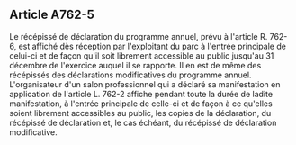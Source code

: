 Article A762-5
----
Le récépissé de déclaration du programme annuel, prévu à l'article R. 762-6, est
affiché dès réception par l'exploitant du parc à l'entrée principale de celui-ci
et de façon qu'il soit librement accessible au public jusqu'au 31 décembre de
l'exercice auquel il se rapporte. Il en est de même des récépissés des
déclarations modificatives du programme annuel. L'organisateur d'un salon
professionnel qui a déclaré sa manifestation en application de l'article L.
762-2 affiche pendant toute la durée de ladite manifestation, à l'entrée
principale de celle-ci et de façon à ce qu'elles soient librement accessibles au
public, les copies de la déclaration, du récépissé de déclaration et, le cas
échéant, du récépissé de déclaration modificative.
